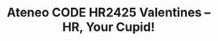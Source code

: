 ---
title: Ateneo CODE HR2425 Valentines – HR, Your Cupid!
redirect_to: https://forms.gle/eXjh3MXvUNwGece1A
redirect_from: 
  - /HR2425YourCupid
  - /hr2425yourcupid
---